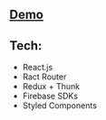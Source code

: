 <h2><a  href="https://linkedin-build-web.web.app/" target="_blank">Demo</a></h2>

<h2>Tech:</h2>
  <ul>
    <li>React.js</li>
  <li>Ract Router</li>
    <li>Redux + Thunk</li>
    <li>Firebase SDKs</li>
    <li>Styled Components</li>
  </ul>
